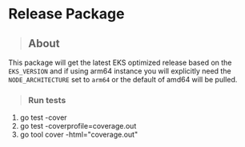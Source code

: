# Release Package

> ## About

This package will get the latest EKS optimized release based on the `EKS_VERSION` and if using arm64 instance you will explicitly need the `NODE_ARCHITECTURE` set to `arm64` or the default of amd64 will be pulled. 

> ### Run tests

1. go test -cover
2. go test -coverprofile=coverage.out
3. go tool cover -html="coverage.out"
